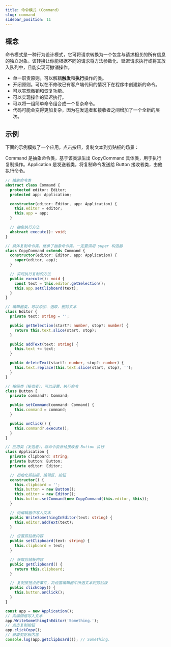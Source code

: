 ```yaml
---
title: 命令模式 (Command)
slug: command
sidebar_position: 11
---
```


## 概念

命令模式是一种行为设计模式，它可将请求转换为一个包含与请求相关的所有信息的独立对象。该转换让你能根据不同的请求将方法参数化、延迟请求执行或将其放入队列中，且能实现可撤销操作。

- 单一职责原则。可以解耦**触发**和**执行**操作的类。
- 开闭原则。可以在不修改已有客户端代码的情况下在程序中创建新的命令。
- 可以实现撤销和恢复功能。
- 可以实现操作的延迟执行。
- 可以将一组简单命令组合成一个复杂命令。
- 代码可能会变得更加复杂，因为在发送者和接收者之间增加了一个全新的层次。

## 示例

下面的示例模拟了一个应用，点击按钮，复制文本到剪贴板的场景：

Command 是抽象命令类，基于该类派生出 CopyCommand 具体类，用于执行复制操作。Application 是发送者类，将复制命令发送给 Button 接收者类，由他执行命令。

```ts
// 抽象命令类
abstract class Command {
  protected editor: Editor;
  protected app: Application;

  constructor(editor: Editor, app: Application) {
    this.editor = editor;
    this.app = app;
  }

  // 抽象执行方法
  abstract execute(): void;
}

// 具体复制命令类，继承了抽象命令类，一定要调用 super 构造器
class CopyCommand extends Command {
  constructor(editor: Editor, app: Application) {
    super(editor, app);
  }

  // 实现执行复制的方法
  public execute(): void {
    const text = this.editor.getSelection();
    this.app.setClipboard(text);
  }
}

// 编辑器类，可以添加、选取、删除文本
class Editor {
  private text: string = '';

  public getSelection(start?: number, stop?: number) {
    return this.text.slice(start, stop);
  }

  public addText(text: string) {
    this.text += text;
  }

  public deleteText(start?: number, stop?: number) {
    this.text.replace(this.text.slice(start, stop), '');
  }
}

// 按钮类（接收者），可以设置、执行命令
class Button {
  private command?: Command;

  public setCommand(command: Command) {
    this.command = command;
  }

  public onClick() {
    this.command?.execute();
  }
}

// 应用类（发送者），将命令委派给接收者 Button 执行
class Application {
  private clipboard: string;
  private button: Button;
  private editor: Editor;

  // 初始化剪贴板、编辑区、按钮
  constructor() {
    this.clipboard = '';
    this.button = new Button();
    this.editor = new Editor();
    this.button.setCommand(new CopyCommand(this.editor, this));
  }

  // 向编辑器中写入文本
  public WriteSomethingInEditor(text: string) {
    this.editor.addText(text);
  }

  // 设置剪贴板内容
  public setClipboard(text: string) {
    this.clipboard = text;
  }

  // 获取剪贴板内容
  public getClipboard() {
    return this.clipboard;
  }

  // 复制按钮点击事件，将设置编辑器中所选文本到剪贴板
  public clickCopy() {
    this.button.onClick();
  }
}

const app = new Application();
// 向编辑框写入文本
app.WriteSomethingInEditor('Something.');
// 点击复制按钮
app.clickCopy();
// 获取剪贴板内容
console.log(app.getClipboard()); // Something.
```